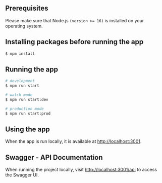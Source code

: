 ## Prerequisites

Please make sure that Node.js `(version >= 16)` is installed on your operating system.

## Installing packages before running the app

```bash
$ npm install
```

## Running the app

```bash
# development
$ npm run start

# watch mode
$ npm run start:dev

# production mode
$ npm run start:prod
```

## Using the app

When the app is run locally, it is available at [http://localhost:3001](http://localhost:3001).

## Swagger - API Documentation

When running the project locally, visit [http://localhost:3001/api](http://localhost:3001/api) to access the Swagger UI.
